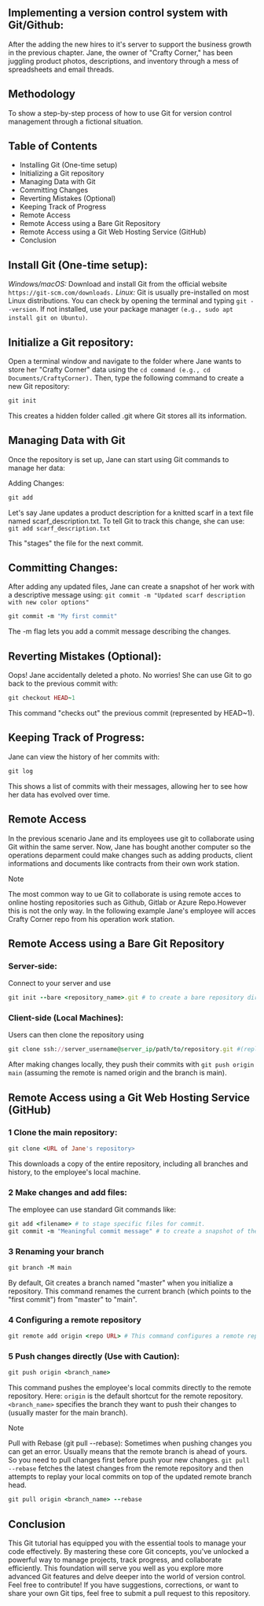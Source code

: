 ## Implementing a version control system with Git/Github:  
After the adding the new hires to it's server to support the business growth in the previous chapter. Jane, the owner of "Crafty Corner," has been juggling product photos, descriptions, and inventory through a mess of spreadsheets and email threads. 

## Methodology
To show a step-by-step process of how to use Git for version control management through a fictional situation. 

## Table of Contents
- Installing Git (One-time setup)
- Initializing a Git repository
- Managing Data with Git
- Committing Changes
- Reverting Mistakes (Optional)
- Keeping Track of Progress
- Remote Access
- Remote Access using a Bare Git Repository
- Remote Access using a Git Web Hosting Service (GitHub)
- Conclusion



## Install Git (One-time setup):
*Windows/macOS:* Download and install Git from the official website ```https://git-scm.com/downloads.```
*Linux:* Git is usually pre-installed on most Linux distributions. You can check by opening the terminal and typing ```git --version```. If not installed, use your package manager ```(e.g., sudo apt install git on Ubuntu)```. 

## Initialize a Git repository:

Open a terminal window and navigate to the folder where Jane wants to store her "Crafty Corner" data using the ```cd command (e.g., cd Documents/CraftyCorner).``` Then, type the following command to create a new Git repository:

```ruby
git init
```
This creates a hidden folder called .git where Git stores all its information.

## Managing Data with Git
Once the repository is set up, Jane can start using Git commands to manage her data:

Adding Changes:
```ruby
git add
```
Let's say Jane updates a product description for a knitted scarf in a text file named scarf_description.txt. To tell Git to track this change, she can use: ```git add scarf_description.txt```

This "stages" the file for the next commit.

## Committing Changes:

After adding any updated files, Jane can create a snapshot of her work with a descriptive message using: ```git commit -m "Updated scarf description with new color options"```

```ruby
git commit -m "My first commit"
```
The -m flag lets you add a commit message describing the changes.

## Reverting Mistakes (Optional):

Oops! Jane accidentally deleted a photo. No worries! She can use Git to go back to the previous commit with:

```ruby
git checkout HEAD~1
```
This command "checks out" the previous commit (represented by HEAD~1).

## Keeping Track of Progress:

Jane can view the history of her commits with:

```ruby
git log
```
This shows a list of commits with their messages, allowing her to see how her data has evolved over time.

## Remote Access
In the previous scenario Jane and its employees use git to collaborate using Git within the same server. Now, Jane has bought another computer so the operations deparment could make changes such as adding products, client informations and documents like contracts from their own work station. 

>[!Note]
> The most common way to ue Git to collaborate is using remote acces to online hosting repositories such as Github, Gitlab or Azure Repo.However this is not the only way. In the following example Jane's employee will acces Crafty Corner repo from his operation work station.


## Remote Access using a Bare Git Repository
### Server-side:
Connect to your server and use 
```ruby
git init --bare <repository_name>.git # to create a bare repository directory (e.g., project.git).
```
### Client-side (Local Machines):
Users can then clone the repository using 
```ruby
git clone ssh://server_username@server_ip/path/to/repository.git #(replace placeholders with your info).
```
After making changes locally, they push their commits with ```git push origin main``` (assuming the remote is named origin and the branch is main).

## Remote Access using a Git Web Hosting Service (GitHub) 

### 1 Clone the main repository:

```ruby
git clone <URL of Jane's repository>
```
This downloads a copy of the entire repository, including all branches and history, to the employee's local machine.

### 2 Make changes and add files:

The employee can use standard Git commands like:
```ruby
git add <filename> # to stage specific files for commit.
git commit -m "Meaningful commit message" # to create a snapshot of their changes with a descriptive message
```
### 3 Renaming your branch 
```ruby
git branch -M main
```
By default, Git creates a branch named "master" when you initialize a repository. This command renames the current branch (which points to the "first commit") from "master" to "main".

### 4 Configuring a remote repository

```ruby
git remote add origin <repo URL> # This command configures a remote repository.
```

### 5 Push changes directly (Use with Caution):
```ruby
git push origin <branch_name>
```
This command pushes the employee's local commits directly to the remote repository. Here:
```origin``` is the default shortcut for the remote repository.
```<branch_name>``` specifies the branch they want to push their changes to (usually master for the main branch).

>[!Note]
> Pull with Rebase (git pull --rebase):
Sometimes when pushing changes you can get an error. Usually means that the remote branch is ahead of yours. So you need to pull changes first before push your new changes. ```git pull --rebase``` fetches the latest changes from the remote repository and then attempts to replay your local commits on top of the updated remote branch head.

```ruby
git pull origin <branch_name> --rebase
```
## Conclusion
This Git tutorial has equipped you with the essential tools to manage your code effectively. By mastering these core Git concepts, you've unlocked a powerful way to manage projects, track progress, and collaborate efficiently. This foundation will serve you well as you explore more advanced Git features and delve deeper into the world of version control. Feel free to contribute! If you have suggestions, corrections, or want to share your own Git tips, feel free to submit a pull request to this repository.

